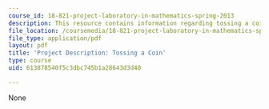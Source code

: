 ```yaml
---
course_id: 18-821-project-laboratory-in-mathematics-spring-2013
description: This resource contains information regarding tossing a coin.
file_location: /coursemedia/18-821-project-laboratory-in-mathematics-spring-2013/613878540f5c3dbc745b1a28643d3d40_MIT18_821S13_pjct_tos_coin.pdf
file_type: application/pdf
layout: pdf
title: 'Project Description: Tossing a Coin'
type: course
uid: 613878540f5c3dbc745b1a28643d3d40

---
```

None